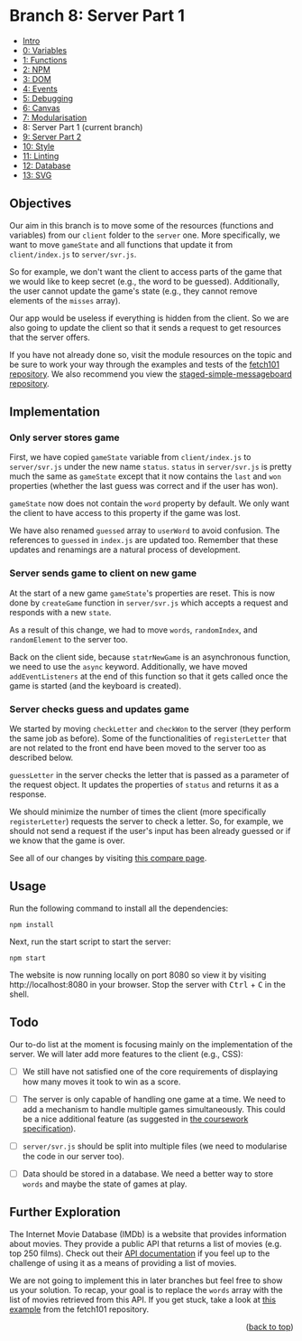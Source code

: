 <div id="top"></div>

<!-- BRANCH TITLE -->

# Branch 8: Server Part 1

- [Intro](https://github.dev/manighahrmani/hangman-in-branches)
- [0: Variables](https://github.com/portsoc/hangman-in-branches/tree/0)
- [1: Functions](https://github.com/portsoc/hangman-in-branches/tree/1)
- [2: NPM](https://github.com/portsoc/hangman-in-branches/tree/2)
- [3: DOM](https://github.com/portsoc/hangman-in-branches/tree/3)
- [4: Events](https://github.com/portsoc/hangman-in-branches/tree/4)
- [5: Debugging](https://github.com/portsoc/hangman-in-branches/tree/5)
- [6: Canvas](https://github.com/portsoc/hangman-in-branches/tree/6)
- [7: Modularisation](https://github.com/portsoc/hangman-in-branches/tree/7)
- 8: Server Part 1 (current branch)
- [9: Server Part 2](https://github.com/portsoc/hangman-in-branches/tree/9)
- [10: Style](https://github.com/portsoc/hangman-in-branches/tree/10)
- [11: Linting](https://github.com/portsoc/hangman-in-branches/tree/11)
- [12: Database](https://github.com/portsoc/hangman-in-branches/tree/12)
- [13: SVG](https://github.com/portsoc/hangman-in-branches/tree/13)

## Objectives

Our aim in this branch is to move some of the resources (functions and variables) from our `client` folder to the `server` one.
More specifically, we want to move `gameState` and all functions that update it from `client/index.js` to `server/svr.js`.

So for example, we don't want the client to access parts of the game that we would like to keep secret (e.g., the word to be guessed).
Additionally, the user cannot update the game's state (e.g., they cannot remove elements of the `misses` array).

Our app would be useless if everything is hidden from the client.
So we are also going to update the client so that it sends a request to get resources that the server offers.

If you have not already done so, visit the module resources on the topic and be sure to work your way through the examples and tests of the [fetch101 repository](https://github.com/portsoc/fetch101).
We also recommend you view the [staged-simple-messageboard](https://github.com/portsoc/staged-simple-message-board)[ repository](https://github.com/portsoc/staged-simple-message-board).

## Implementation

### Only server stores game

First, we have copied `gameState` variable from `client/index.js` to `server/svr.js` under the new name `status`.
`status` in `server/svr.js` is pretty much the same as `gameState` except that it now contains the `last` and `won` properties (whether the last guess was correct and if the user has won).

`gameState` now does not contain the `word` property by default.
We only want the client to have access to this property if the game was lost.

We have also renamed `guessed` array to `userWord` to avoid confusion.
The references to `guessed` in `index.js` are updated too.
Remember that these updates and renamings are a natural process of development.

### Server sends game to client on new game

At the start of a new game `gameState`'s properties are reset.
This is now done by `createGame` function in `server/svr.js` which accepts a request and responds with a new `state`.

As a result of this change, we had to move `words`, `randomIndex`, and `randomElement` to the server too.

Back on the client side, because `statrNewGame` is an asynchronous function, we need to use the `async` keyword.
Additionally, we have moved `addEventListeners` at the end of this function so that it gets called once the game is started (and the keyboard is created).

### Server checks guess and updates game

We started by moving `checkLetter` and `checkWon` to the server (they perform the same job as before).
Some of the functionalities of `registerLetter` that are not related to the front end have been moved to the server too as described below.

`guessLetter` in the server checks the letter that is passed as a parameter of the request object.
It updates the properties of `status` and returns it as a response.

We should minimize the number of times the client (more specifically `registerLetter`) requests the server to check a letter.
So, for example, we should not send a request if the user's input has been already guessed or if we know that the game is over.

See all of our changes by visiting [this compare page](https://github.com/portsoc/hangman-in-branches/compare/7...8?diff=split).

## Usage

Run the following command to install all the dependencies:

```
npm install
```

Next, run the start script to start the server:

```
npm start
```

The website is now running locally on port 8080 so view it by visiting http://localhost:8080 in your browser.
Stop the server with <kbd>Ctrl</kbd> + <kbd>C</kbd> in the shell.

## Todo

Our to-do list at the moment is focusing mainly on the implementation of the server. We will later add more features to the client (e.g., CSS):

- [ ] We still have not satisfied one of the core requirements of displaying how many moves it took to win as a score.

- [ ] The server is only capable of handling one game at a time. We need to add a mechanism to handle multiple games simultaneously. This could be a nice additional feature (as suggested in [the coursework specification](https://docs.google.com/document/d/1cF3u2ldutHaBAzFOEsnVwfKrnPTylOrn-hAGFSDWca8/edit)).

- [ ] `server/svr.js` should be split into multiple files (we need to modularise the code in our server too).

- [ ] Data should be stored in a database. We need a better way to store `words` and maybe the state of games at play.

## Further Exploration

The Internet Movie Database (IMDb) is a website that provides information about movies.
They provide a public API that returns a list of movies (e.g. top 250 films).
Check out their [API documentation](https://imdb-api.com/api) if you feel up to the challenge of using it as a means of providing a list of movies.

We are not going to implement this in later branches but feel free to show us your solution.
To recap, your goal is to replace the `words` array with the list of movies retrieved from this API.
If you get stuck, take a look at [this example](https://github.com/portsoc/fetch101/blob/master/examples/6_other_peoples_data/script.mjs) from the fetch101 repository.

<p align="right">(<a href="#top">back to top</a>)</p>
